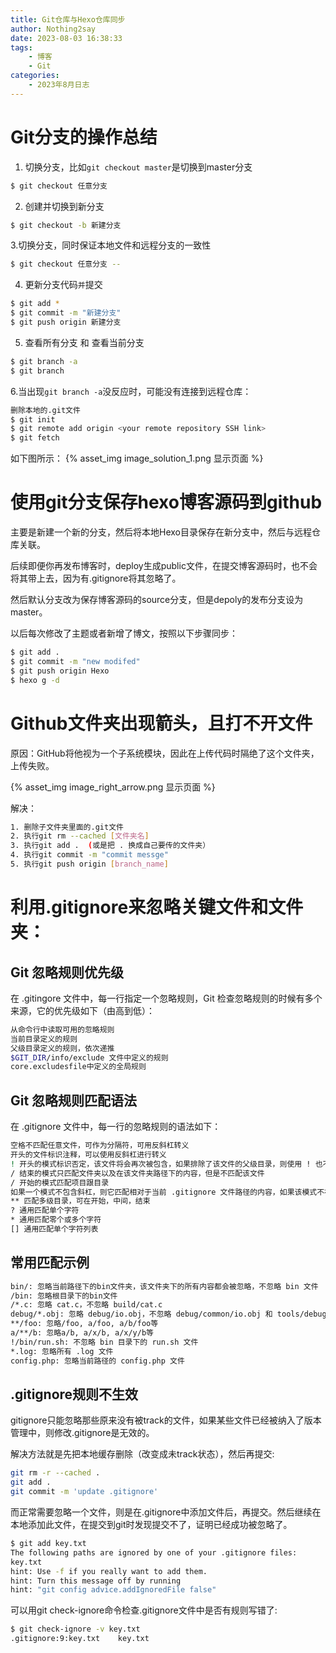 ```yaml
---
title: Git仓库与Hexo仓库同步
author: Nothing2say
date: 2023-08-03 16:38:33
tags:
    - 博客
    - Git
categories: 
    - 2023年8月日志
---
```

# Git分支的操作总结
1. 切换分支，比如`git checkout master`是切换到master分支
``` bash
$ git checkout 任意分支      
```
2. 创建并切换到新分支
``` bash
$ git checkout -b 新建分支      
```
3.切换分支，同时保证本地文件和远程分支的一致性
``` bash
$ git checkout 任意分支 --
```
4. 更新分支代码`并`提交
``` bash
$ git add *       
$ git commit -m "新建分支"      
$ git push origin 新建分支       
```
5. 查看所有分支 和 查看当前分支
``` bash
$ git branch -a 
$ git branch     
```
6.当出现`git branch -a`没反应时，可能没有连接到远程仓库：
``` bash
删除本地的.git文件
$ git init
$ git remote add origin <your remote repository SSH link>
$ git fetch
``` 
如下图所示：
{% asset_img image_solution_1.png 显示页面 %}

# 使用git分支保存hexo博客源码到github
主要是新建一个新的分支，然后将本地Hexo目录保存在新分支中，然后与远程仓库关联。

后续即便你再发布博客时，deploy生成public文件，在提交博客源码时，也不会将其带上去，因为有.gitignore将其忽略了。

然后默认分支改为保存博客源码的source分支，但是depoly的发布分支设为master。

以后每次修改了主题或者新增了博文，按照以下步骤同步：
``` bash
$ git add .
$ git commit -m "new modifed"
$ git push origin Hexo
$ hexo g -d
```
# Github文件夹出现箭头，且打不开文件
原因：GitHub将他视为一个子系统模块，因此在上传代码时隔绝了这个文件夹，上传失败。

{% asset_img image_right_arrow.png 显示页面 %}

解决：
``` bash
1. 删除子文件夹里面的.git文件
2. 执行git rm --cached [文件夹名]
3. 执行git add .  (或是把 . 换成自己要传的文件夹）
4. 执行git commit -m "commit messge"
5. 执行git push origin [branch_name]
```
# 利用.gitignore来忽略关键文件和文件夹：
## Git 忽略规则优先级
在 .gitingore 文件中，每一行指定一个忽略规则，Git 检查忽略规则的时候有多个来源，它的优先级如下（由高到低）：
``` bash
从命令行中读取可用的忽略规则
当前目录定义的规则
父级目录定义的规则，依次递推
$GIT_DIR/info/exclude 文件中定义的规则
core.excludesfile中定义的全局规则
```
## Git 忽略规则匹配语法
在 .gitignore 文件中，每一行的忽略规则的语法如下：
``` bash
空格不匹配任意文件，可作为分隔符，可用反斜杠转义
开头的文件标识注释，可以使用反斜杠进行转义
! 开头的模式标识否定，该文件将会再次被包含，如果排除了该文件的父级目录，则使用 ! 也不会再次被包含。可以使用反斜杠进行转义
/ 结束的模式只匹配文件夹以及在该文件夹路径下的内容，但是不匹配该文件
/ 开始的模式匹配项目跟目录
如果一个模式不包含斜杠，则它匹配相对于当前 .gitignore 文件路径的内容，如果该模式不在 .gitignore 文件中，则相对于项目根目录
** 匹配多级目录，可在开始，中间，结束
? 通用匹配单个字符
* 通用匹配零个或多个字符
[] 通用匹配单个字符列表
```
## 常用匹配示例
``` bash
bin/: 忽略当前路径下的bin文件夹，该文件夹下的所有内容都会被忽略，不忽略 bin 文件
/bin: 忽略根目录下的bin文件
/*.c: 忽略 cat.c，不忽略 build/cat.c
debug/*.obj: 忽略 debug/io.obj，不忽略 debug/common/io.obj 和 tools/debug/io.obj
**/foo: 忽略/foo, a/foo, a/b/foo等
a/**/b: 忽略a/b, a/x/b, a/x/y/b等
!/bin/run.sh: 不忽略 bin 目录下的 run.sh 文件
*.log: 忽略所有 .log 文件
config.php: 忽略当前路径的 config.php 文件
```
## .gitignore规则不生效
gitignore只能忽略那些原来没有被track的文件，如果某些文件已经被纳入了版本管理中，则修改.gitignore是无效的。

解决方法就是先把本地缓存删除（改变成未track状态），然后再提交:
``` bash
git rm -r --cached .
git add .
git commit -m 'update .gitignore'
```
而正常需要忽略一个文件，则是在.gitignore中添加文件后，再提交。然后继续在本地添加此文件，在提交到git时发现提交不了，证明已经成功被忽略了。
``` bash
$ git add key.txt
The following paths are ignored by one of your .gitignore files:
key.txt
hint: Use -f if you really want to add them.
hint: Turn this message off by running
hint: "git config advice.addIgnoredFile false"
```
可以用git check-ignore命令检查.gitignore文件中是否有规则写错了:
``` bash
$ git check-ignore -v key.txt
.gitignore:9:key.txt    key.txt
```